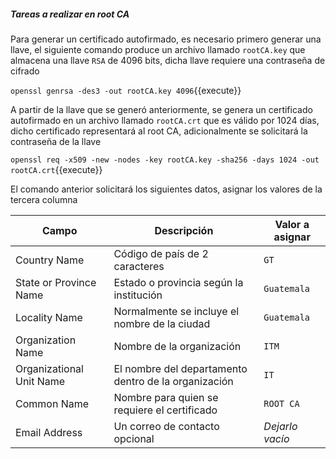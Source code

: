 ##### Tareas a realizar en root CA
Para generar un certificado autofirmado, es necesario primero generar una llave, el siguiente comando produce un archivo llamado `rootCA.key` que almacena una llave `RSA` de 4096 bits, dicha llave requiere una contraseña de cifrado

`openssl genrsa -des3 -out rootCA.key 4096`{{execute}}

A partir de la llave que se generó anteriormente, se genera un certificado autofirmado en un archivo llamado `rootCA.crt` que es válido por 1024 días, dicho certificado representará al root CA, adicionalmente se solicitará la contraseña de la llave

`openssl req -x509 -new -nodes -key rootCA.key -sha256 -days 1024 -out rootCA.crt`{{execute}}

El comando anterior solicitará los siguientes datos, asignar los valores de la tercera columna

Campo | Descripción | Valor a asignar
--- | --- | ---
Country Name | Código de país de 2 caracteres | `GT`
State or Province Name | Estado o provincia según la institución | `Guatemala`
Locality Name | Normalmente se incluye el nombre de la ciudad |  `Guatemala`
Organization Name | Nombre de la organización |  `ITM`
Organizational Unit Name | El nombre del departamento dentro de la organización | `IT`
Common Name | Nombre para quien se requiere el certificado | `ROOT CA`
Email Address | Un correo de contacto opcional | *Dejarlo vacío*

